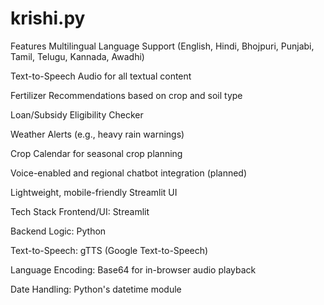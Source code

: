 # krishi.py
Features
Multilingual Language Support (English, Hindi, Bhojpuri, Punjabi, Tamil, Telugu, Kannada, Awadhi)

Text-to-Speech Audio for all textual content

Fertilizer Recommendations based on crop and soil type

Loan/Subsidy Eligibility Checker

Weather Alerts (e.g., heavy rain warnings)

Crop Calendar for seasonal crop planning

Voice-enabled and regional chatbot integration (planned)

Lightweight, mobile-friendly Streamlit UI

Tech Stack
Frontend/UI: Streamlit

Backend Logic: Python

Text-to-Speech: gTTS (Google Text-to-Speech)

Language Encoding: Base64 for in-browser audio playback

Date Handling: Python's datetime module

